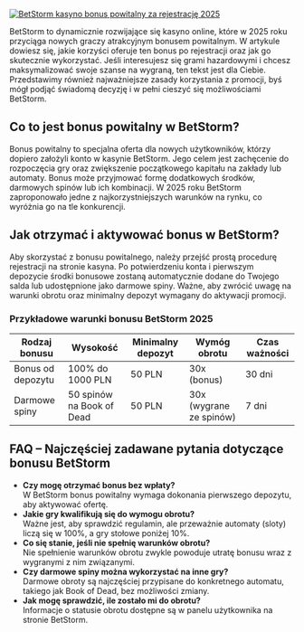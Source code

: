 [![BetStorm kasyno bonus powitalny za rejestrację 2025](https://123-caf.pages.dev/gitsignup.png)](https://vrmoo.ru/Bt82HjjY)

<p>BetStorm to dynamicznie rozwijające się kasyno online, które w 2025 roku przyciąga nowych graczy atrakcyjnym bonusem powitalnym. W artykule dowiesz się, jakie korzyści oferuje ten bonus po rejestracji oraz jak go skutecznie wykorzystać. Jeśli interesujesz się grami hazardowymi i chcesz maksymalizować swoje szanse na wygraną, ten tekst jest dla Ciebie. Przedstawimy również najważniejsze zasady korzystania z promocji, byś mógł podjąć świadomą decyzję i w pełni cieszyć się możliwościami BetStorm.</p>  <h2>Co to jest bonus powitalny w BetStorm?</h2> <p>Bonus powitalny to specjalna oferta dla nowych użytkowników, którzy dopiero założyli konto w kasynie BetStorm. Jego celem jest zachęcenie do rozpoczęcia gry oraz zwiększenie początkowego kapitału na zakłady lub automaty. Bonus może przyjmować formę dodatkowych środków, darmowych spinów lub ich kombinacji. W 2025 roku BetStorm zaproponowało jedne z najkorzystniejszych warunków na rynku, co wyróżnia go na tle konkurencji.</p>  <h2>Jak otrzymać i aktywować bonus w BetStorm?</h2> <p>Aby skorzystać z bonusu powitalnego, należy przejść prostą procedurę rejestracji na stronie kasyna. Po potwierdzeniu konta i pierwszym depozycie środki bonusowe zostaną automatycznie dodane do Twojego salda lub udostępnione jako darmowe spiny. Ważne, aby zwrócić uwagę na warunki obrotu oraz minimalny depozyt wymagany do aktywacji promocji.</p>  <h3>Przykładowe warunki bonusu BetStorm 2025</h3> <table> <thead> <tr>   <th>Rodzaj bonusu</th>   <th>Wysokość</th>   <th>Minimalny depozyt</th>   <th>Wymóg obrotu</th>   <th>Czas ważności</th> </tr> </thead> <tbody> <tr>   <td>Bonus od depozytu</td>   <td>100% do 1000 PLN</td>   <td>50 PLN</td>   <td>30x (bonus)</td>   <td>30 dni</td> </tr> <tr>   <td>Darmowe spiny</td>   <td>50 spinów na Book of Dead</td>   <td>50 PLN</td>   <td>30x (wygrane ze spinów)</td>   <td>7 dni</td> </tr> </tbody> </table>  <h2>FAQ – Najczęściej zadawane pytania dotyczące bonusu BetStorm</h2> <ul> <li><strong>Czy mogę otrzymać bonus bez wpłaty?</strong><br>W BetStorm bonus powitalny wymaga dokonania pierwszego depozytu, aby aktywować ofertę.</li> <li><strong>Jakie gry kwalifikują się do wymogu obrotu?</strong><br>Ważne jest, aby sprawdzić regulamin, ale przeważnie automaty (sloty) liczą się w 100%, a gry stołowe poniżej 10%.</li> <li><strong>Co się stanie, jeśli nie spełnię warunków obrotu?</strong><br>Nie spełnienie warunków obrotu zwykle powoduje utratę bonusu wraz z wygranymi z nim związanymi.</li> <li><strong>Czy darmowe spiny można wykorzystać na inne gry?</strong><br>Darmowe obroty są najczęściej przypisane do konkretnego automatu, takiego jak Book of Dead, bez możliwości zmiany.</li> <li><strong>Jak mogę sprawdzić, ile zostało mi do obrotu?</strong><br>Informacje o statusie obrotu dostępne są w panelu użytkownika na stronie BetStorm.</li> </ul>